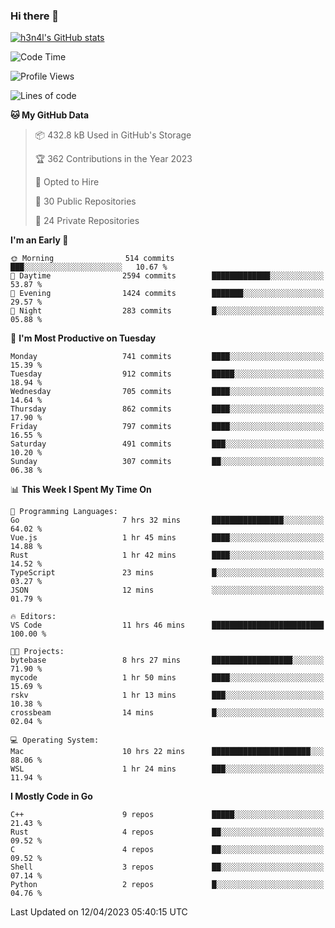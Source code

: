 ### Hi there 👋

[![h3n4l's GitHub stats](https://github-readme-stats.vercel.app/api?username=h3n4l&count_private=true&show_icons=true&theme=radical)](https://github.com/h3n4l/github-readme-stats)

<!--START_SECTION:waka-->
![Code Time](http://img.shields.io/badge/Code%20Time-1%2C117%20hrs%2024%20mins-blue)

![Profile Views](http://img.shields.io/badge/Profile%20Views-1-blue)

![Lines of code](https://img.shields.io/badge/From%20Hello%20World%20I%27ve%20Written-2.7%20million%20lines%20of%20code-blue)

**🐱 My GitHub Data** 

> 📦 432.8 kB Used in GitHub's Storage 
 > 
> 🏆 362 Contributions in the Year 2023
 > 
> 💼 Opted to Hire
 > 
> 📜 30 Public Repositories 
 > 
> 🔑 24 Private Repositories 
 > 
**I'm an Early 🐤** 

```text
🌞 Morning                514 commits         ███░░░░░░░░░░░░░░░░░░░░░░   10.67 % 
🌆 Daytime                2594 commits        █████████████░░░░░░░░░░░░   53.87 % 
🌃 Evening                1424 commits        ███████░░░░░░░░░░░░░░░░░░   29.57 % 
🌙 Night                  283 commits         █░░░░░░░░░░░░░░░░░░░░░░░░   05.88 % 
```
📅 **I'm Most Productive on Tuesday** 

```text
Monday                   741 commits         ████░░░░░░░░░░░░░░░░░░░░░   15.39 % 
Tuesday                  912 commits         █████░░░░░░░░░░░░░░░░░░░░   18.94 % 
Wednesday                705 commits         ████░░░░░░░░░░░░░░░░░░░░░   14.64 % 
Thursday                 862 commits         ████░░░░░░░░░░░░░░░░░░░░░   17.90 % 
Friday                   797 commits         ████░░░░░░░░░░░░░░░░░░░░░   16.55 % 
Saturday                 491 commits         ███░░░░░░░░░░░░░░░░░░░░░░   10.20 % 
Sunday                   307 commits         ██░░░░░░░░░░░░░░░░░░░░░░░   06.38 % 
```


📊 **This Week I Spent My Time On** 

```text
💬 Programming Languages: 
Go                       7 hrs 32 mins       ████████████████░░░░░░░░░   64.02 % 
Vue.js                   1 hr 45 mins        ████░░░░░░░░░░░░░░░░░░░░░   14.88 % 
Rust                     1 hr 42 mins        ████░░░░░░░░░░░░░░░░░░░░░   14.52 % 
TypeScript               23 mins             █░░░░░░░░░░░░░░░░░░░░░░░░   03.27 % 
JSON                     12 mins             ░░░░░░░░░░░░░░░░░░░░░░░░░   01.79 % 

🔥 Editors: 
VS Code                  11 hrs 46 mins      █████████████████████████   100.00 % 

🐱‍💻 Projects: 
bytebase                 8 hrs 27 mins       ██████████████████░░░░░░░   71.90 % 
mycode                   1 hr 50 mins        ████░░░░░░░░░░░░░░░░░░░░░   15.69 % 
rskv                     1 hr 13 mins        ███░░░░░░░░░░░░░░░░░░░░░░   10.38 % 
crossbeam                14 mins             █░░░░░░░░░░░░░░░░░░░░░░░░   02.04 % 

💻 Operating System: 
Mac                      10 hrs 22 mins      ██████████████████████░░░   88.06 % 
WSL                      1 hr 24 mins        ███░░░░░░░░░░░░░░░░░░░░░░   11.94 % 
```

**I Mostly Code in Go** 

```text
C++                      9 repos             █████░░░░░░░░░░░░░░░░░░░░   21.43 % 
Rust                     4 repos             ██░░░░░░░░░░░░░░░░░░░░░░░   09.52 % 
C                        4 repos             ██░░░░░░░░░░░░░░░░░░░░░░░   09.52 % 
Shell                    3 repos             ██░░░░░░░░░░░░░░░░░░░░░░░   07.14 % 
Python                   2 repos             █░░░░░░░░░░░░░░░░░░░░░░░░   04.76 % 
```




 Last Updated on 12/04/2023 05:40:15 UTC
<!--END_SECTION:waka-->

